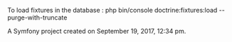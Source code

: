 To load fixtures in the database :
php bin/console doctrine:fixtures:load --purge-with-truncate


A Symfony project created on September 19, 2017, 12:34 pm.
